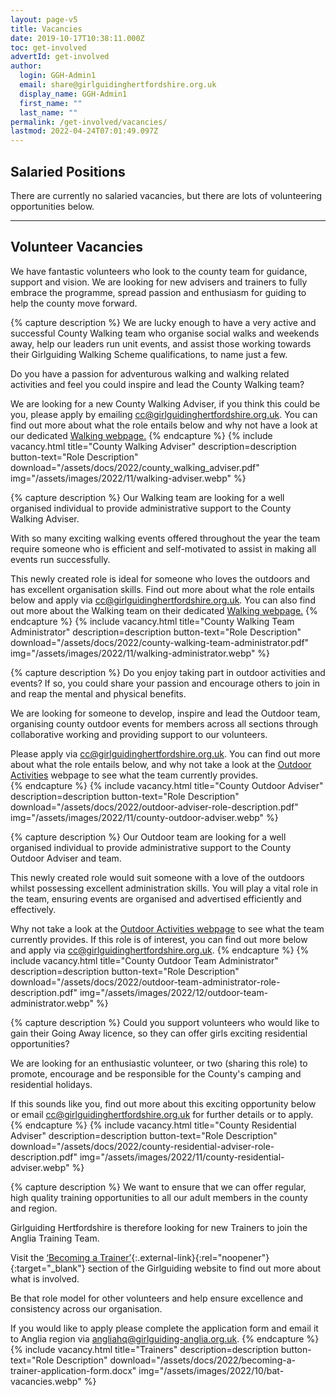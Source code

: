 ```yaml
---
layout: page-v5
title: Vacancies
date: 2019-10-17T10:38:11.000Z
toc: get-involved
advertId: get-involved
author:
  login: GGH-Admin1
  email: share@girlguidinghertfordshire.org.uk
  display_name: GGH-Admin1
  first_name: ""
  last_name: ""
permalink: /get-involved/vacancies/
lastmod: 2022-04-24T07:01:49.097Z
---
```

## Salaried Positions

There are currently no salaried vacancies, but there are lots of volunteering opportunities below.

___

## Volunteer Vacancies

We have fantastic volunteers who look to the county team for guidance, support and vision. We are looking for new advisers and trainers to fully embrace the programme, spread passion and enthusiasm for guiding to help the county move forward.

{% capture description %}
We are lucky enough to have a very active and successful County Walking team who organise social walks and weekends away, help our leaders run unit events, and assist those working towards their Girlguiding Walking Scheme qualifications, to name just a few.

Do you have a passion for adventurous walking and walking related activities and feel you could inspire and lead the County Walking team?

We are looking for a new County Walking Adviser, if you think this could be you, please apply by emailing <cc@girlguidinghertfordshire.org.uk>. You can find out more about what the role entails below and why not have a look at our dedicated [Walking webpage.](/county-teams/outdoor/walking/)
{% endcapture %}
{% include vacancy.html title="County Walking Adviser" description=description button-text="Role Description" download="/assets/docs/2022/county_walking_adviser.pdf" img="/assets/images/2022/11/walking-adviser.webp" %}

{% capture description %}
Our Walking team are looking for a well organised individual to provide administrative support to the County Walking Adviser.

With so many exciting walking events offered throughout the year the team require someone who is efficient and self-motivated to assist in making all events run successfully.

This newly created role is ideal for someone who loves the outdoors and has excellent organisation skills.  Find out more about what the role entails below and apply via <cc@girlguidinghertfordshire.org.uk>.   You can also find out more about the Walking team on their dedicated [Walking webpage.](/county-teams/outdoor/walking/)
{% endcapture %}
{% include vacancy.html title="County Walking Team Administrator" description=description button-text="Role Description" download="/assets/docs/2022/county-walking-team-administrator.pdf" img="/assets/images/2022/11/walking-administrator.webp" %}

{% capture description %}
Do you enjoy taking part in outdoor activities and events?  If so, you could share your passion and encourage others to join in and reap the mental and physical benefits.

We are looking for someone to develop, inspire and lead the Outdoor team, organising county outdoor events for members across all sections through collaborative working and providing support to our volunteers.

Please apply via <cc@girlguidinghertfordshire.org.uk>.  You can find out more about what the role entails below, and why not take a look at the [Outdoor Activities](/county-teams/outdoor/) webpage to see what the team currently provides.  
{% endcapture %}
{% include vacancy.html title="County Outdoor Adviser" description=description button-text="Role Description" download="/assets/docs/2022/outdoor-adviser-role-description.pdf" img="/assets/images/2022/11/county-outdoor-adviser.webp" %}

{% capture description %}
Our Outdoor team are looking for a well organised individual to provide administrative support to the County Outdoor Adviser and team.

This newly created role would suit someone with a love of the outdoors whilst possessing excellent administration skills.  You will play a vital role in the team, ensuring events are organised and advertised efficiently and effectively.

Why not take a look at the [Outdoor Activities webpage](/county-teams/outdoor/) to see what the team currently provides.  If this role is of interest, you can find out more below and apply via <cc@girlguidinghertfordshire.org.uk>.
{% endcapture %}
{% include vacancy.html title="County Outdoor Team Administrator" description=description button-text="Role Description" download="/assets/docs/2022/outdoor-team-administrator-role-description.pdf" img="/assets/images/2022/12/outdoor-team-administrator.webp" %}

{% capture description %}
Could you support volunteers who would like to gain their Going Away licence, so they can offer girls exciting residential opportunities?

We are looking for an enthusiastic volunteer, or two (sharing this role) to promote, encourage and be responsible for the County's camping and residential holidays.

If this sounds like you, find out more about this exciting opportunity below or email <cc@girlguidinghertfordshire.org.uk> for further details or to apply.
{% endcapture %}
{% include vacancy.html title="County Residential Adviser" description=description button-text="Role Description" download="/assets/docs/2022/county-residential-adviser-role-description.pdf" img="/assets/images/2022/11/county-residential-adviser.webp" %}

{% capture description %}
We want to ensure that we can offer regular, high quality training opportunities to all our adult members in the county and region.

Girlguiding Hertfordshire is therefore looking for new Trainers to join the Anglia Training Team.

Visit the [‘Becoming a Trainer’](https://www.girlguiding.org.uk/making-guiding-happen/learning-and-development/helping-others-to-learn/becoming-a-trainer/){:.external-link}{:rel="noopener"}{:target="_blank"} section of the Girlguiding website to find out more about what is involved.

Be that role model for other volunteers and help ensure excellence and consistency across our organisation.

If you would like to apply please complete the application form and email it to Anglia region via <angliahq@girlguiding-anglia.org.uk>.
{% endcapture %}
{% include vacancy.html title="Trainers" description=description button-text="Role Description" download="/assets/docs/2022/becoming-a-trainer-application-form.docx" img="/assets/images/2022/10/bat-vacancies.webp" %}
